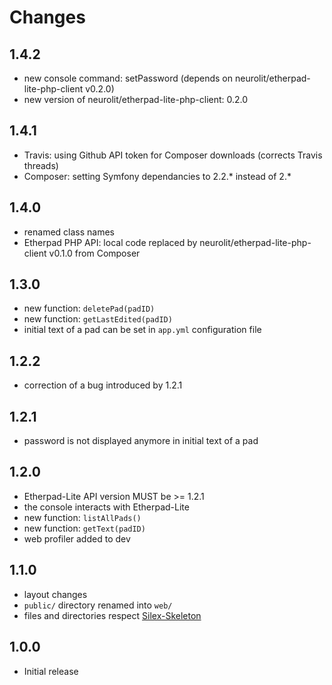 Changes
=======

## 1.4.2 

* new console command: setPassword (depends on neurolit/etherpad-lite-php-client v0.2.0)
* new version of neurolit/etherpad-lite-php-client: 0.2.0

## 1.4.1 

* Travis: using Github API token for Composer downloads
  (corrects Travis threads)
* Composer: setting Symfony dependancies to 2.2.* instead of 2.*

## 1.4.0

* renamed class names
* Etherpad PHP API: local code replaced by neurolit/etherpad-lite-php-client v0.1.0 from Composer

## 1.3.0

* new function: `deletePad(padID)`
* new function: `getLastEdited(padID)`
* initial text of a pad can be set in `app.yml` configuration file

## 1.2.2

* correction of a bug introduced by 1.2.1

## 1.2.1

* password is not displayed anymore in initial text of a pad

## 1.2.0

* Etherpad-Lite API version MUST be >= 1.2.1
* the console interacts with Etherpad-Lite
* new function: `listAllPads()`
* new function: `getText(padID)`
* web profiler added to dev

## 1.1.0

* layout changes
* `public/` directory renamed into `web/`
* files and directories respect [Silex-Skeleton](https://github.com/fabpot/Silex-Skeleton)

## 1.0.0

* Initial release

